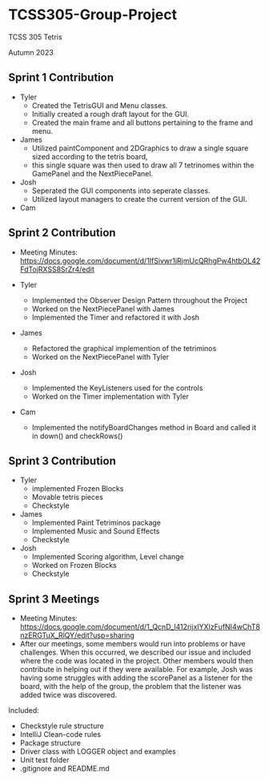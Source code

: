 # TCSS305-Group-Project

TCSS 305 Tetris

Autumn 2023

## Sprint 1 Contribution
- Tyler
  - Created the TetrisGUI and Menu classes.
  - Initially created a rough draft layout for the GUI.
  - Created the main frame and all buttons pertaining to the frame and menu.
- James
  - Utilized paintComponent and 2DGraphics to draw a single square sized according to the tetris board,
  - this single square was then used to draw all 7 tetrinomes within the GamePanel and the NextPiecePanel.
- Josh
  - Seperated the GUI components into seperate classes.
  - Utilized layout managers to create the current version of the GUI.
- Cam

## Sprint 2 Contribution
 - Meeting Minutes: https://docs.google.com/document/d/1IfSivwr1jRjmUcQRhgPw4htbOL42FdTojRXSS8SrZr4/edit

- Tyler
  - Implemented the Observer Design Pattern throughout the Project
  - Worked on the NextPiecePanel with James
  - Implemented the Timer and refactored it with Josh
- James
  - Refactored the graphical implemention of the tetriminos
  - Worked on the NextPiecePanel with Tyler
- Josh
  - Implemented the KeyListeners used for the controls
  - Worked on the Timer implementation with Tyler
- Cam
  - Implemented the notifyBoardChanges method in Board and called it in down() and checkRows()
 
## Sprint 3 Contribution
- Tyler
  - implemented Frozen Blocks
  - Movable tetris pieces
  - Checkstyle
- James
  - Implemented Paint Tetriminos package
  - Implemented Music and Sound Effects
  - Checkstyle
- Josh
  - Implemented Scoring algorithm, Level change
  - Worked on Frozen Blocks
  - Checkstyle

## Sprint 3 Meetings
 - Meeting Minutes: https://docs.google.com/document/d/1_QcnD_l412rijxIYXIzFufNI4wChT8nzERGTuX_RlQY/edit?usp=sharing
 - After our meetings, some members would run into problems or have challenges. When this occurred, we described our issue and included where the code was located in the project. Other members would then contribute in helping out if they were available. For example, Josh was having some struggles with adding the scorePanel as a listener for the board, with the help of the group, the problem that the listener was added twice was discovered.


Included:

- Checkstyle rule structure
- IntelliJ Clean-code rules
- Package structure
- Driver class with LOGGER object and examples
- Unit test folder
- .gitignore and README.md

